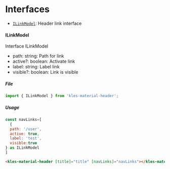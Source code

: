 # Interfaces

- [`ILinkModel`](#ilinkmodel): Header link interface

#### ILinkModel

Interface ILinkModel

- path: string: Path for link
- active?: boolean: Activate link
- label: string: Label link
- visible?: boolean: Link is visible

##### File

```typescript
import { ILinkModel } from 'kles-material-header';
```

##### Usage

```javascript
const navLinks=[
  {
  path: '/user',
  active: true,
  label: 'test',
  visible:true
} as ILinkModel
]
```

```html
<kles-material-header [title]="title" [navLinks]="navLinks"></kles-material-header>
```
